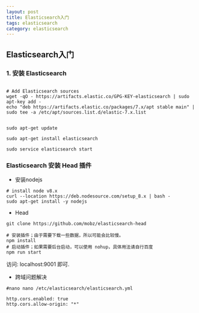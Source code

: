 ```yaml
---
layout: post
title: Elasticsearch入门
tags: elasticsearch
category: elasticsearch
---
```



## Elasticsearch入门

### 1. 安装 Elasticsearch

```

# Add Elasticsearch sources
wget -qO - https://artifacts.elastic.co/GPG-KEY-elasticsearch | sudo apt-key add -
echo "deb https://artifacts.elastic.co/packages/7.x/apt stable main" | sudo tee -a /etc/apt/sources.list.d/elastic-7.x.list


sudo apt-get update

sudo apt-get install elasticsearch

sudo service elasticsearch start
```

### Elasticsearch 安装 Head 插件

- 安装nodejs

```
# install node v8.x
curl --location https://deb.nodesource.com/setup_8.x | bash -
sudo apt-get install -y nodejs

```

- Head

```
git clone https://github.com/mobz/elasticsearch-head

# 安装插件；由于需要下载一些数据，所以可能会比较慢。
npm install
# 启动插件；如果需要后台启动，可以使用 nohup，具体用法请自行百度
npm run start
```

访问: localhost:9001 即可.


- 跨域问题解决

```
#nano nano /etc/elasticsearch/elasticsearch.yml

http.cors.enabled: true
http.cors.allow-origin: "*"
```
